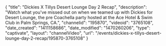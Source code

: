 {
    "title": "Dickies X Tillys Desert Lounge Day 2 Recap",
    "description": "Watch what you've missed out on when we teamed up with Dickies for Desert Lounge, the pre Coachella party hosted at the Ace Hotel & Swim Club in Palm Springs, CA.",
    "channelid": "195870",
    "videoid": "3765108",
    "date_created": "1411158686",
    "date_modified": "1470260206",
    "type": "captivate",
    "layout": "channelVideo",
    "url": "\/events\/dickies-x-tillys-desert-lounge-day-2-recap\/195870-3765108"
}